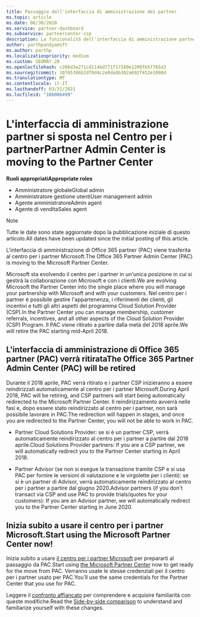 ```yaml
---
title: Passaggio dall'interfaccia di amministrazione dei partner
ms.topic: article
ms.date: 06/30/2020
ms.service: partner-dashboard
ms.subservice: partnercenter-csp
description: La funzionalità dell'interfaccia di amministrazione partner di Office 365 è in passaggio al centro per i partner. Scopri cosa significa e come è possibile eseguire le operazioni nel centro per i partner.
author: parthpandyamsft
ms.author: parthp
ms.localizationpriority: medium
ms.custom: SEOMAY.20
ms.openlocfilehash: c266d3e271cd114bd771f17280e1390fb5f765d3
ms.sourcegitcommit: 10765386b2df0d4c2e8da9b302a692f452e1090d
ms.translationtype: MT
ms.contentlocale: it-IT
ms.lasthandoff: 03/31/2021
ms.locfileid: "106086499"
---
```

# <a name="partner-admin-center-is-moving-to-the-partner-center"></a><span data-ttu-id="1f8f5-104">L'interfaccia di amministrazione partner si sposta nel Centro per i partner</span><span class="sxs-lookup"><span data-stu-id="1f8f5-104">Partner Admin Center is moving to the Partner Center</span></span>

<span data-ttu-id="1f8f5-105">**Ruoli appropriati**</span><span class="sxs-lookup"><span data-stu-id="1f8f5-105">**Appropriate roles**</span></span>

- <span data-ttu-id="1f8f5-106">Amministratore globale</span><span class="sxs-lookup"><span data-stu-id="1f8f5-106">Global admin</span></span>
- <span data-ttu-id="1f8f5-107">Amministratore gestione utenti</span><span class="sxs-lookup"><span data-stu-id="1f8f5-107">User management admin</span></span>
- <span data-ttu-id="1f8f5-108">Agente amministratore</span><span class="sxs-lookup"><span data-stu-id="1f8f5-108">Admin agent</span></span>
- <span data-ttu-id="1f8f5-109">Agente di vendita</span><span class="sxs-lookup"><span data-stu-id="1f8f5-109">Sales agent</span></span>

> [!NOTE]  
> <span data-ttu-id="1f8f5-110">Tutte le date sono state aggiornate dopo la pubblicazione iniziale di questo articolo.</span><span class="sxs-lookup"><span data-stu-id="1f8f5-110">All dates have been updated since the initial posting of this article.</span></span>

<span data-ttu-id="1f8f5-111">L'interfaccia di amministrazione di Office 365 partner (PAC) viene trasferita al centro per i partner Microsoft.</span><span class="sxs-lookup"><span data-stu-id="1f8f5-111">The Office 365 Partner Admin Center (PAC) is moving to the Microsoft Partner Center.</span></span>

<span data-ttu-id="1f8f5-112">Microsoft sta evolvendo il centro per i partner in un'unica posizione in cui si gestirà la collaborazione con Microsoft e con i clienti.</span><span class="sxs-lookup"><span data-stu-id="1f8f5-112">We are evolving Microsoft the Partner Center into the single place where you will manage your partnership with Microsoft and with your customers.</span></span> <span data-ttu-id="1f8f5-113">Nel centro per i partner è possibile gestire l'appartenenza, i riferimenti dei clienti, gli incentivi e tutti gli altri aspetti del programma Cloud Solution Provider (CSP).</span><span class="sxs-lookup"><span data-stu-id="1f8f5-113">In the Partner Center you can manage membership, customer referrals, incentives, and all other aspects of the Cloud Solution Provider (CSP) Program.</span></span> <span data-ttu-id="1f8f5-114">Il PAC viene ritirato a partire dalla metà del 2018 aprile.</span><span class="sxs-lookup"><span data-stu-id="1f8f5-114">We will retire the PAC starting mid-April 2018.</span></span>

## <a name="the-office-365-partner-admin-center-pac-will-be-retired"></a><span data-ttu-id="1f8f5-115">L'interfaccia di amministrazione di Office 365 partner (PAC) verrà ritirata</span><span class="sxs-lookup"><span data-stu-id="1f8f5-115">The Office 365 Partner Admin Center (PAC) will be retired</span></span>

<span data-ttu-id="1f8f5-116">Durante il 2018 aprile, PAC verrà ritirato e i partner CSP inizieranno a essere reindirizzati automaticamente al centro per i partner Microsoft.</span><span class="sxs-lookup"><span data-stu-id="1f8f5-116">During April 2018, PAC will be retiring, and CSP partners will start being automatically redirected to the Microsoft Partner Center.</span></span> <span data-ttu-id="1f8f5-117">Il reindirizzamento avverrà nelle fasi e, dopo essere stato reindirizzato al centro per i partner, non sarà possibile lavorare in PAC.</span><span class="sxs-lookup"><span data-stu-id="1f8f5-117">The redirection will happen in stages, and once you are redirected to the Partner Center, you will not be able to work in PAC.</span></span> 

- <span data-ttu-id="1f8f5-118">Partner Cloud Solutions Provider: se si è un partner CSP, verrà automaticamente reindirizzato al centro per i partner a partire dal 2018 aprile.</span><span class="sxs-lookup"><span data-stu-id="1f8f5-118">Cloud Solutions Provider partners: If you are a CSP partner, we will automatically redirect you to the Partner Center starting in April 2018.</span></span>

- <span data-ttu-id="1f8f5-119">Partner Advisor (se non si esegue la transazione tramite CSP e si usa PAC per fornire le versioni di valutazione e le virgolette per i clienti): se si è un partner di Advisor, verrà automaticamente reindirizzato al centro per i partner a partire dal giugno 2020.</span><span class="sxs-lookup"><span data-stu-id="1f8f5-119">Advisor partners (if you don't transact via CSP and use PAC to provide trials/quotes for your customers): If you are an Advisor partner, we will automatically redirect you to the Partner Center starting in June 2020.</span></span>

## <a name="start-using-the-microsoft-partner-center-now"></a><span data-ttu-id="1f8f5-120">Inizia subito a usare il centro per i partner Microsoft.</span><span class="sxs-lookup"><span data-stu-id="1f8f5-120">Start using the Microsoft Partner Center now!</span></span>

<span data-ttu-id="1f8f5-121">Inizia subito a usare [il centro per i partner Microsoft](https://partnercenter.microsoft.com/) per prepararti al passaggio da PAC.</span><span class="sxs-lookup"><span data-stu-id="1f8f5-121">Start using [the Microsoft Partner Center](https://partnercenter.microsoft.com/) now to get ready for the move from PAC.</span></span>  <span data-ttu-id="1f8f5-122">Verranno usate le stesse credenziali per il centro per i partner usato per PAC.</span><span class="sxs-lookup"><span data-stu-id="1f8f5-122">You'll use the same credentials for the Partner Center that you use for PAC.</span></span>

<span data-ttu-id="1f8f5-123">Leggere il [confronto affiancato](moving-from-pac-to-pc.md) per comprendere e acquisire familiarità con queste modifiche.</span><span class="sxs-lookup"><span data-stu-id="1f8f5-123">Read the [Side-by-side comparison](moving-from-pac-to-pc.md) to understand and familiarize yourself with these changes.</span></span>